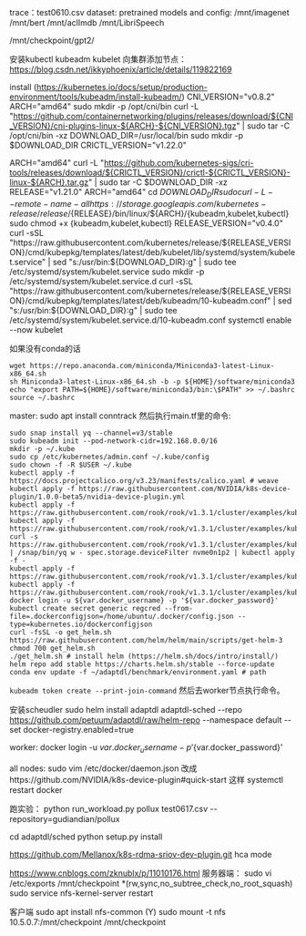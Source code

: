 trace：test0610.csv
dataset:
pretrained models and config:
/mnt/imagenet
/mnt/bert
/mnt/aclImdb
/mnt/LibriSpeech

/mnt/checkpoint/gpt2/



安装kubectl kubeadm kubelet
向集群添加节点：
https://blog.csdn.net/ikkyphoenix/article/details/119822169


install  (https://kubernetes.io/docs/setup/production-environment/tools/kubeadm/install-kubeadm/)
CNI_VERSION="v0.8.2"
ARCH="amd64"
sudo mkdir -p /opt/cni/bin
curl -L "https://github.com/containernetworking/plugins/releases/download/${CNI_VERSION}/cni-plugins-linux-${ARCH}-${CNI_VERSION}.tgz" | sudo tar -C /opt/cni/bin -xz
DOWNLOAD_DIR=/usr/local/bin
sudo mkdir -p $DOWNLOAD_DIR
CRICTL_VERSION="v1.22.0"

ARCH="amd64"
curl -L "https://github.com/kubernetes-sigs/cri-tools/releases/download/${CRICTL_VERSION}/crictl-${CRICTL_VERSION}-linux-${ARCH}.tar.gz" | sudo tar -C $DOWNLOAD_DIR -xz
RELEASE="v1.21.0"
ARCH="amd64"
cd $DOWNLOAD_DIR
sudo curl -L --remote-name-all https://storage.googleapis.com/kubernetes-release/release/${RELEASE}/bin/linux/${ARCH}/{kubeadm,kubelet,kubectl}
sudo chmod +x {kubeadm,kubelet,kubectl}
RELEASE_VERSION="v0.4.0"
curl -sSL "https://raw.githubusercontent.com/kubernetes/release/${RELEASE_VERSION}/cmd/kubepkg/templates/latest/deb/kubelet/lib/systemd/system/kubelet.service" | sed "s:/usr/bin:${DOWNLOAD_DIR}:g" | sudo tee /etc/systemd/system/kubelet.service
sudo mkdir -p /etc/systemd/system/kubelet.service.d
curl -sSL "https://raw.githubusercontent.com/kubernetes/release/${RELEASE_VERSION}/cmd/kubepkg/templates/latest/deb/kubeadm/10-kubeadm.conf" | sed "s:/usr/bin:${DOWNLOAD_DIR}:g" | sudo tee /etc/systemd/system/kubelet.service.d/10-kubeadm.conf
systemctl enable --now kubelet


如果没有conda的话
```
wget https://repo.anaconda.com/miniconda/Miniconda3-latest-Linux-x86_64.sh
sh Miniconda3-latest-Linux-x86_64.sh -b -p ${HOME}/software/miniconda3
echo "export PATH=${HOME}/software/miniconda3/bin:\$PATH" >> ~/.bashrc
source ~/.bashrc
```

master:
sudo apt install conntrack
然后执行main.tf里的命令:
```
sudo snap install yq --channel=v3/stable
sudo kubeadm init --pod-network-cidr=192.168.0.0/16
mkdir -p ~/.kube
sudo cp /etc/kubernetes/admin.conf ~/.kube/config
sudo chown -f -R $USER ~/.kube
kubectl apply -f https://docs.projectcalico.org/v3.23/manifests/calico.yaml # weave
kubectl apply -f https://raw.githubusercontent.com/NVIDIA/k8s-device-plugin/1.0.0-beta5/nvidia-device-plugin.yml
kubectl apply -f https://raw.githubusercontent.com/rook/rook/v1.3.1/cluster/examples/kubernetes/ceph/common.yaml
kubectl apply -f https://raw.githubusercontent.com/rook/rook/v1.3.1/cluster/examples/kubernetes/ceph/operator.yaml
curl -s https://raw.githubusercontent.com/rook/rook/v1.3.1/cluster/examples/kubernetes/ceph/cluster.yaml | /snap/bin/yq w - spec.storage.deviceFilter nvme0n1p2 | kubectl apply -f -
kubectl apply -f https://raw.githubusercontent.com/rook/rook/v1.3.1/cluster/examples/kubernetes/ceph/filesystem.yaml
kubectl apply -f https://raw.githubusercontent.com/rook/rook/v1.3.1/cluster/examples/kubernetes/ceph/csi/cephfs/storageclass.yaml
docker login -u ${var.docker_username} -p '${var.docker_password}'
kubectl create secret generic regcred --from-file=.dockerconfigjson=/home/ubuntu/.docker/config.json --type=kubernetes.io/dockerconfigjson
curl -fsSL -o get_helm.sh https://raw.githubusercontent.com/helm/helm/main/scripts/get-helm-3
chmod 700 get_helm.sh
./get_helm.sh # install helm (https://helm.sh/docs/intro/install/)
helm repo add stable https://charts.helm.sh/stable --force-update
conda env update -f ~/adaptdl/benchmark/environment.yaml # path
```
`kubeadm token create --print-join-command`
然后去worker节点执行命令。


安装scheudler
sudo helm install adaptdl adaptdl-sched --repo https://github.com/petuum/adaptdl/raw/helm-repo --namespace default --set docker-registry.enabled=true

worker:
docker login -u ${var.docker_username} -p '${var.docker_password}'

all nodes:
sudo vim /etc/docker/daemon.json
改成https://github.com/NVIDIA/k8s-device-plugin#quick-start 这样
systemctl restart docker


跑实验：
python run_workload.py pollux test0617.csv --repository=gudiandian/pollux

cd adaptdl/sched
python setup.py install

https://github.com/Mellanox/k8s-rdma-sriov-dev-plugin.git
hca mode

https://www.cnblogs.com/zknublx/p/11010176.html
服务器端：
sudo vi /etc/exports
/mnt/checkpoint *(rw,sync,no_subtree_check,no_root_squash)
sudo service nfs-kernel-server restart

客户端
sudo apt install nfs-common (Y)
sudo mount -t nfs 10.5.0.7:/mnt/checkpoint /mnt/checkpoint

